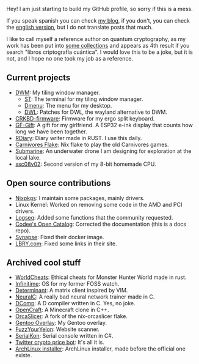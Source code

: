 Hey! I am just starting to build my GitHub profile, so sorry if this is a mess.

If you speak spanish you can check [my blog](https://blog.lony.xyz), if you don't, you can check the [english version](https://blog.lony.xyz/en), but I do not translate posts that much.

I like to call myself a reference author on quantum cryptography, as my work has been put into [some collections](https://infolibros.org/libros-pdf-gratis/informatica/computacion-cuantica) and appears as 4th result if you search "libros criptografía cuántica". I would love this to be a joke, but it is not, and I hope no one took my job as a reference.

## Current projects

- [DWM](https://github.com/lonyelon/dwm): My tiling window manager.
  - [ST](https://github.com/lonyelon/st): The terminal for my tiling window manager.
  - [Dmenu](https://github.com/lonyelon/dmenu): The menu for my desktop.
  - [DWL](https://github.com/lonyelon/dwl): Patches for DWL, the wayland alternative to DWM.
- [CRKBD-firmware](https://github.com/lonyelon/crkbd-firmware): Firmware for my ergo split keyboard.
- [GF-Gift](https://github.com/lonyelon/gf-gift): A gift for my girlfriend. A ESP32 e-ink display that counts how long we have been together.
- [RDiary](https://github.com/lonyelon/rdiary): Diary writer made in RUST. I use this daily.
- [Carnivores Flake](https://github.com/lonyelon/carnivores-flake): Nix flake to play the old Carnivores games.
- [Submarine](https://github.com/lonyelon/submarine): An underwater drone I am designing for exploration at the local lake.
- [ssc08v02](https://github.com/lonyelon/ssc08v02): Second version of my 8-bit homemade CPU.

## Open source contributions

- [Nixpkgs](https://github.com/NixOS/nixpkgs): I maintain some packages, mainly drivers.
- Linux Kernel: Worked on removing some code in the AMD and PCI drivers.
- [Logseq](https://github.com/logseq/logseq): Added some functions that the community requested.
- [Codee's Open Catalog](https://github.com/codee-com/open-catalog): Corrected the documentation (this is a docs repo).
- [Synapse](https://github.com/matrix-org/synapse): Fixed their docker image.
- [LBRY.com](https://github.com/lbryio/lbry.com): Fixed some links in their site.

## Archived cool stuff

- [WorldCheats](https://github.com/lonyelon/worldcheats): Ethical cheats for Monster Hunter World made in rust.
- [Infinitime](https://github.com/lonyelon/InfiniTime): OS for my former FOSS watch.
- [Determinant](https://github.com/lonyelon/determinant): A matrix client inspired by VIM.
- [NeuralC](https://github.com/lonyelon/NeuralC): A really bad neural network trainer made in C.
- [DComp](https://github.com/lonyelon/dcomp): A D compiler written in C. Yes, no joke.
- [OpenCraft](https://github.com/lonyelon/Opencraft): A Minecraft clone in C++.
- [OrcaSlicer](https://github.com/lonyelon/nix-orca-slicer): A fork of the nix-orcaslicer flake.
- [Gentoo Overlay](https://github.com/lonyelon/overlay): My Gentoo overlay.
- [FuzzYourYelon](https://github.com/lonyelon/FuzzYourYelon): Website scanner.
- [SerialKon](https://github.com/lonyelon/SerialKon): Serial console written in C#.
- [Twitter crypto price bot](https://gist.github.com/lonyelon/875e9f89749b3575fd39504cad6696f9): It's all it is.
- [ArchLinux installer](https://gist.github.com/lonyelon/96b129630aeb0c46c2e73aa1cbcb6de1): ArchLinux installer, made before the official one existe.
